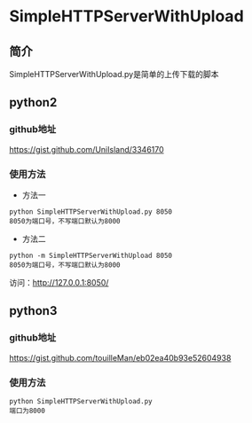# SimpleHTTPServerWithUpload

## 简介
SimpleHTTPServerWithUpload.py是简单的上传下载的脚本  
## python2
### github地址
https://gist.github.com/UniIsland/3346170
### 使用方法
 - 方法一
```
python SimpleHTTPServerWithUpload.py 8050
8050为端口号，不写端口默认为8000
```
 - 方法二
```
python -m SimpleHTTPServerWithUpload 8050
8050为端口号，不写端口默认为8000
```

访问：http://127.0.0.1:8050/
## python3
### github地址
https://gist.github.com/touilleMan/eb02ea40b93e52604938
### 使用方法
```
python SimpleHTTPServerWithUpload.py
端口为8000
```
